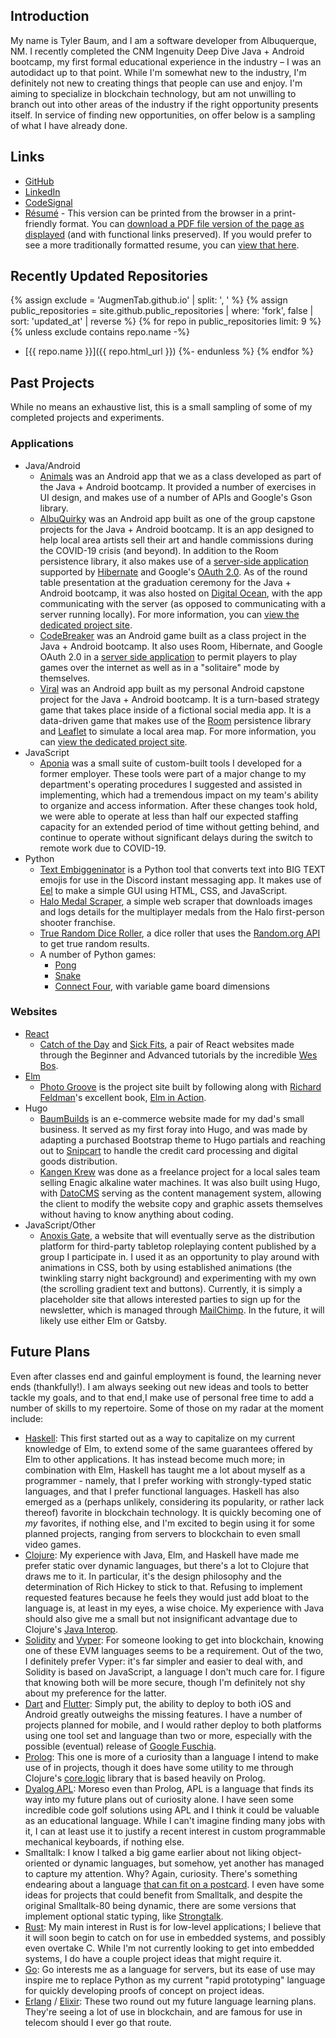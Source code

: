 ## Introduction

My name is Tyler Baum, and I am a software developer from Albuquerque, NM. I recently completed the CNM Ingenuity Deep Dive Java + Android bootcamp, my first formal educational experience in the industry &ndash; I was an autodidact up to that point. While I'm somewhat new to the industry, I'm definitely not new to creating things that people can use and enjoy. I'm aiming to specialize in blockchain technology, but am not unwilling to branch out into other areas of the industry if the right opportunity presents itself. In service of finding new opportunities, on offer below is a sampling of what I have already done.

## Links

* [GitHub](https://github.com/AugmenTab)
* [LinkedIn](https://www.linkedin.com/in/thebaum)
* [CodeSignal](https://app.codesignal.com/profile/augmentab)
* [Résumé](/resume) - This version can be printed from the browser in a print-friendly format. You can [download a PDF file version of the page as displayed](pdf/resume.pdf) (and with functional links preserved). If you would prefer to see a more traditionally formatted resume, you can [view that here](traditional/main.pdf).

## Recently Updated Repositories
{% assign exclude = 'AugmenTab.github.io' | split: ', ' %}
{% assign public_repositories = site.github.public_repositories | where: 'fork', false | sort: 'updated_at' | reverse %}
{% for repo in public_repositories limit: 9 %}
  {% unless exclude contains repo.name -%}
* [{{ repo.name }}]({{ repo.html_url }})
  {%- endunless %}
{% endfor %}

## Past Projects

While no means an exhaustive list, this is a small sampling of some of my completed projects and experiments.

### Applications

* Java/Android
    * [Animals](https://github.com/AugmenTab/animals) was an Android app that we as a class developed as part of the Java + Android bootcamp. It provided a number of exercises in UI design, and makes use of a number of APIs and Google's Gson library.
    * [AlbuQuirky](https://github.com/albuquirky/albuquirky) was an Android app built as one of the group capstone projects for the Java + Android bootcamp. It is an app designed to help local area artists sell their art and handle commissions during the COVID-19 crisis (and beyond). In addition to the Room persistence library, it also makes use of a [server-side application](https://github.com/albuquirky/albuquirky-service) supported by [Hibernate](https://hibernate.org/orm/documentation/5.4/) and Google's [OAuth 2.0](https://developers.google.com/identity/protocols/oauth2). As of the round table presentation at the graduation ceremony for the Java + Android bootcamp, it was also hosted on [Digital Ocean](https://www.digitalocean.com/), with the app communicating with the server (as opposed to communicating with a server running locally). For more information, you can [view the dedicated project site](https://albuquirky.github.io/).
    * [CodeBreaker](https://github.com/AugmenTab/codebreaker-android-v2) was an Android game built as a class project in the Java + Android bootcamp. It also uses Room, Hibernate, and Google OAuth 2.0 in a [server side application](https://github.com/AugmenTab/codebreaker-service-v2) to permit players to play games over the internet as well as in a "solitaire" mode by themselves.
    * [Viral](https://github.com/AugmenTab/viral) was an Android app built as my personal Android capstone project for the Java + Android bootcamp. It is a turn-based strategy game that takes place inside of a fictional social media app. It is a data-driven game that makes use of the [Room](https://developer.android.com/topic/libraries/architecture/room) persistence library and [Leaflet](https://leafletjs.com/reference-1.7.1.html) to simulate a local area map. For more information, you can [view the dedicated project site](https://augmentab.github.io/viral/).
* JavaScript
    * [Aponia](https://github.com/AugmenTab/work-tools) was a small suite of custom-built tools I developed for a former employer. These tools were part of a major change to my department's operating procedures I suggested and assisted in implementing, which had a tremendous impact on my team's ability to organize and access information. After these changes took hold, we were able to operate at less than half our expected staffing capacity for an extended period of time without getting behind, and continue to operate without significant delays during the switch to remote work due to COVID-19.
* Python
    * [Text Embiggeninator](https://github.com/AugmenTab/text-embiggeninator) is a Python tool that converts text into BIG TEXT emojis for use in the Discord instant messaging app. It makes use of [Eel](https://github.com/samuelhwilliams/Eel) to make a simple GUI using HTML, CSS, and JavaScript.
    * [Halo Medal Scraper](https://github.com/AugmenTab/halo-medal-scraper), a simple web scraper that downloads images and logs details for the multiplayer medals from the Halo first-person shooter franchise.
    * [True Random Dice Roller](https://github.com/AugmenTab/true-random-dice-roller), a dice roller that uses the [Random.org API](https://api.random.org/features) to get true random results.
    * A number of Python games:
        * [Pong](https://github.com/AugmenTab/py-pong)
        * [Snake](https://github.com/AugmenTab/py-snake)
        * [Connect Four](https://github.com/AugmenTab/py-connect-four), with variable game board dimensions

### Websites

* [React](https://github.com/AugmenTab/react-studies)
    * [Catch of the Day](https://github.com/AugmenTab/react-studies/tree/master/wes-bos/beginner/catch-of-the-day) and [Sick Fits](https://github.com/AugmenTab/react-studies/tree/master/wes-bos/advanced/sick-fits), a pair of React websites made through the Beginner and Advanced tutorials by the incredible [Wes Bos](https://wesbos.com/about).
* [Elm](https://github.com/AugmenTab/elm-studies)
    * [Photo Groove](https://github.com/AugmenTab/elm-studies/tree/main/photogroove) is the project site built by following along with [Richard Feldman](https://github.com/rtfeldman)'s excellent book, [Elm in Action](https://www.amazon.com/Elm-Action-Richard-Feldman/dp/1617294047/ref=sr_1_1?dchild=1&keywords=elm+in+action&qid=1610332687&sr=8-1).
* Hugo
    * [BaumBuilds](https://www.baumbuilds.com/) is an e-commerce website made for my dad's small business. It served as my first foray into Hugo, and was made by adapting a purchased Bootstrap theme to Hugo partials and reaching out to [Snipcart](https://docs.snipcart.com/v3/) to handle the credit card processing and digital goods distribution.
    * [Kangen Krew](https://kangenkrew.com/) was done as a freelance project for a local sales team selling Enagic alkaline water machines. It was also built using Hugo, with [DatoCMS](https://www.datocms.com/docs) serving as the content management system, allowing the client to modify the website copy and graphic assets themselves without having to know anything about coding.
* JavaScript/Other
    * [Anoxis Gate](https://anoxisgate.com/), a website that will eventually serve as the distribution platform for third-party tabletop roleplaying content published by a group I participate in. I used it as an opportunity to play around with animations in CSS, both by using established animations (the twinkling starry night background) and experimenting with my own (the scrolling gradient text and buttons). Currently, it is simply a placeholder site that allows interested parties to sign up for the newsletter, which is managed through [MailChimp](https://mailchimp.com/developer/). In the future, it will likely use either Elm or Gatsby.

## Future Plans

Even after classes end and gainful employment is found, the learning never ends (thankfully!). I am always seeking out new ideas and tools to better tackle my goals, and to that end,I make use of personal free time to add a number of skills to my repertoire. Some of those on my radar at the moment include:

* [Haskell](https://www.haskell.org/): This first started out as a way to capitalize on my current knowledge of Elm, to extend some of the same guarantees offered by Elm to other applications. It has instead become much more; in combination with Elm, Haskell has taught me a lot about myself as a programmer - namely, that I prefer working with strongly-typed static languages, and that I prefer functional languages. Haskell has also emerged as a (perhaps unlikely, considering its popularity, or rather lack thereof) favorite in blockchain technology. It is quickly becoming one of *my* favorites, if nothing else, and I'm excited to begin using it for some planned projects, ranging from servers to blockchain to even small video games.
* [Clojure](https://clojure.org/): My experience with Java, Elm, and Haskell have made me prefer static over dynamic languages, but there's a lot to Clojure that draws me to it. In particular, it's the design philosophy and the determination of Rich Hickey to stick to that. Refusing to implement requested features because he feels they would just add bloat to the language is, at least in my eyes, a wise choice. My experience with Java should also give me a small but not insignificant advantage due to Clojure's [Java Interop](https://clojure.org/reference/java_interop).
* [Solidity](https://docs.soliditylang.org/en/v0.8.2/) and [Vyper](https://vyper.readthedocs.io/en/stable/): For someone looking to get into blockchain, knowing one of these EVM languages seems to be a requirement. Out of the two, I definitely prefer Vyper: it's far simpler and easier to deal with, and Solidity is based on JavaScript, a language I don't much care for. I figure that knowing both will be more secure, though I'm definitely not shy about my preference for the latter.
* [Dart](https://dart.dev/) and [Flutter](https://flutter.dev/): Simply put, the ability to deploy to both iOS and Android greatly outweighs the missing features. I have a number of projects planned for mobile, and I would rather deploy to both platforms using one tool set and language than two or more, especially with the possible (eventual) release of [Google Fuschia](https://fuchsia.dev/fuchsia-src/development).
* [Prolog](https://www.swi-prolog.org/): This one is more of a curiosity than a language I intend to make use of in projects, though it does have some utility to me through Clojure's [core.logic](https://github.com/clojure/core.logic) library that is based heavily on Prolog.
* [Dyalog APL](https://www.dyalog.com/): Moreso even than Prolog, APL is a language that finds its way into my future plans out of curiosity alone. I have seen some incredible code golf solutions using APL and I think it could be valuable as an educational language. While I can't imagine finding many jobs with it, I can at least use it to justify a recent interest in custom programmable mechanical keyboards, if nothing else.
* Smalltalk: I know I talked a big game earlier about not liking object-oriented or dynamic languages, but somehow, yet another has managed to capture my attention. Why? Again, curiosity. There's something endearing about a language [that can fit on a postcard](https://richardeng.medium.com/syntax-on-a-post-card-cb6d85fabf88). I even have some ideas for projects that could benefit from Smalltalk, and despite the original Smalltalk-80 being dynamic, there are some versions that implement optional static typing, like [Strongtalk](http://strongtalk.org/).
* [Rust](https://www.rust-lang.org/): My main interest in Rust is for low-level applications; I believe that it will soon begin to catch on for use in embedded systems, and possibly even overtake C. While I'm not currently looking to get into embedded systems, I do have a couple project ideas that might require it. 
* [Go](https://golang.org/): Go interests me as a language for servers, but its ease of use may inspire me to replace Python as my current "rapid prototyping" language for quickly developing proofs of concept on project ideas.
* [Erlang](https://www.erlang.org/) / [Elixir](https://elixir-lang.org/): These two round out my future language learning plans. They're seeing a lot of use in blockchain, and are famous for use in telecom should I ever go that route.